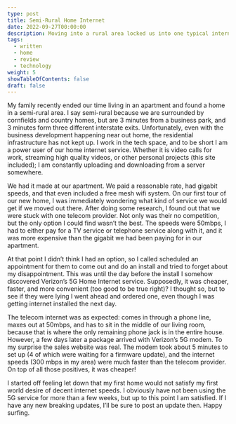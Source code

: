 ```yaml
---
type: post
title: Semi-Rural Home Internet
date: 2022-09-27T00:00:00
description: Moving into a rural area locked us into one typical internet provider. Then I discovered a new solution, that was better in every way.
tags:
  - written
  - home
  - review
  - technology
weight: 5
showTableOfContents: false
draft: false
---
```

My family recently ended our time living in an apartment and found a home in a semi-rural area. I say semi-rural because we are surrounded by cornfields and country homes, but are 3 minutes from a business park, and 3 minutes form three different interstate exits. Unfortunately, even with the business development happening near out home, the residential infrastructure has not kept up. I work in the tech space, and to be short I am a power user of our home internet service. Whether it is video calls for work, streaming high quality videos, or other personal projects (this site included); I am constantly uploading and downloading from a server somewhere.

We had it made at our apartment. We paid a reasonable rate, had gigabit speeds, and that even included a free mesh wifi system. On our first tour of our new home, I was immediately wondering what kind of service we would get if we moved out there. After doing some research, I found out that we were stuck with one telecom provider. Not only was their no competition, but the only option I could find wasn’t the best. The speeds were 50mbps, I had to either pay for a TV service or telephone service along with it, and it was more expensive than the gigabit we had been paying for in our apartment.

At that point I didn’t think I had an option, so I called scheduled an appointment for them to come out and do an install and tried to forget about my disappointment. This was until the day before the install I somehow discovered Verizon’s 5G Home Internet service. Supposedly, it was cheaper, faster, and more convenient (too good to be true right)? I thought so, but to see if they were lying I went ahead and ordered one, even though I was getting internet installed the next day.

The telecom internet was as expected: comes in through a phone line, maxes out at 50mbps, and has to sit in the middle of our living room, because that is where the only remaining phone jack is in the entire house. However, a few days later a package arrived with Verizon’s 5G modem. To my surprise the sales website was real. The modem took about 5 minutes to set up (4 of which were waiting for a firmware update), and the internet speeds (300 mbps in my area) were much faster than the telecom provider. On top of all those positives, it was cheaper!

I started off feeling let down that my first home would not satisfy my first world desire of decent internet speeds. I obviously have not been using the 5G service for more than a few weeks, but up to this point I am satisfied. If I have any new breaking updates, I’ll be sure to post an update then. Happy surfing.